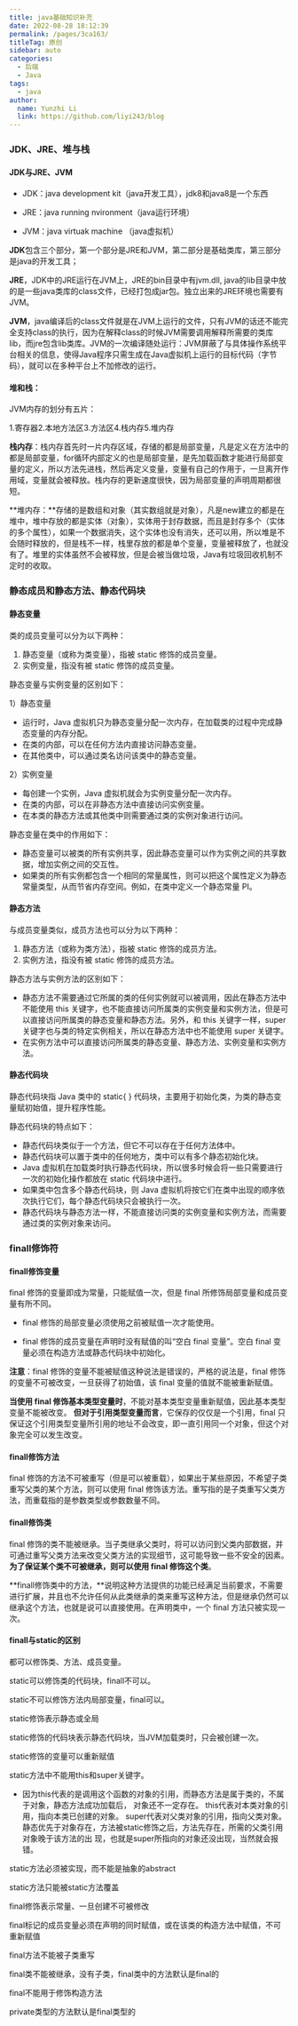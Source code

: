 ```yaml
---
title: java基础知识补充
date: 2022-08-28 18:12:39
permalink: /pages/3ca163/
titleTag: 原创
sidebar: auto
categories:
  - 后端
  - Java
tags:
  - java
author: 
  name: Yunzhi Li
  link: https://github.com/liyi243/blog
---
```

### JDK、JRE、堆与栈

#### JDK与JRE、JVM

- JDK：java development kit（java开发工具），jdk8和java8是一个东西

- JRE：java running nvironment（java运行环境）

- JVM：java virtuak machine （java虚拟机）

<!-- more -->

**JDK**包含三个部分，第一个部分是JRE和JVM，第二部分是基础类库，第三部分是java的开发工具；

**JRE**，JDK中的JRE运行在JVM上，JRE的bin目录中有jvm.dll, java的lib目录中放的是一些java类库的class文件，已经打包成jar包。独立出来的JRE环境也需要有JVM。

**JVM**，java编译后的class文件就是在JVM上运行的文件，只有JVM的话还不能完全支持class的执行，因为在解释class的时候JVM需要调用解释所需要的类库lib，而jre包含lib类库。JVM的一次编译随处运行：JVM屏蔽了与具体操作系统平台相关的信息，使得Java程序只需生成在Java虚拟机上运行的目标代码（字节码），就可以在多种平台上不加修改的运行。

#### 堆和栈：

JVM内存的划分有五片：

1.寄存器2.本地方法区3.方法区4.栈内存5.堆内存

**栈内存**：栈内存首先时一片内存区域，存储的都是局部变量，凡是定义在方法中的都是局部变量，for循环内部定义的也是局部变量，是先加载函数才能进行局部变量的定义，所以方法先进栈，然后再定义变量，变量有自己的作用于，一旦离开作用域，变量就会被释放。栈内存的更新速度很快，因为局部变量的声明周期都很短。

**堆内存：**存储的是数组和对象（其实数组就是对象），凡是new建立的都是在堆中，堆中存放的都是实体（对象），实体用于封存数据，而且是封存多个（实体的多个属性），如果一个数据消失，这个实体也没有消失，还可以用，所以堆是不会随时释放的，但是栈不一样，栈里存放的都是单个变量，变量被释放了，也就没有了。堆里的实体虽然不会被释放，但是会被当做垃圾，Java有垃圾回收机制不定时的收取。

### 静态成员和静态方法、静态代码块

#### 静态变量

类的成员变量可以分为以下两种：

1. 静态变量（或称为类变量），指被 static 修饰的成员变量。
2. 实例变量，指没有被 static 修饰的成员变量。


静态变量与实例变量的区别如下：

1）静态变量

- 运行时，Java 虚拟机只为静态变量分配一次内存，在加载类的过程中完成静态变量的内存分配。
- 在类的内部，可以在任何方法内直接访问静态变量。
- 在其他类中，可以通过类名访问该类中的静态变量。


2）实例变量

- 每创建一个实例，Java 虚拟机就会为实例变量分配一次内存。
- 在类的内部，可以在非静态方法中直接访问实例变量。
- 在本类的静态方法或其他类中则需要通过类的实例对象进行访问。


静态变量在类中的作用如下：

- 静态变量可以被类的所有实例共享，因此静态变量可以作为实例之间的共享数据，增加实例之间的交互性。
- 如果类的所有实例都包含一个相同的常量属性，则可以把这个属性定义为静态常量类型，从而节省内存空间。例如，在类中定义一个静态常量 PI。

#### 静态方法

与成员变量类似，成员方法也可以分为以下两种：

1. 静态方法（或称为类方法），指被 static 修饰的成员方法。
2. 实例方法，指没有被 static 修饰的成员方法。


静态方法与实例方法的区别如下：

- 静态方法不需要通过它所属的类的任何实例就可以被调用，因此在静态方法中不能使用 this 关键字，也不能直接访问所属类的实例变量和实例方法，但是可以直接访问所属类的静态变量和静态方法。另外，和 this 关键字一样，super 关键字也与类的特定实例相关，所以在静态方法中也不能使用 super 关键字。
- 在实例方法中可以直接访问所属类的静态变量、静态方法、实例变量和实例方法。

#### 静态代码块

静态代码块指 Java 类中的 static{ } 代码块，主要用于初始化类，为类的静态变量赋初始值，提升程序性能。

静态代码块的特点如下：

- 静态代码块类似于一个方法，但它不可以存在于任何方法体中。
- 静态代码块可以置于类中的任何地方，类中可以有多个静态初始化块。 
- Java 虚拟机在加载类时执行静态代码块，所以很多时候会将一些只需要进行一次的初始化操作都放在 static 代码块中进行。
- 如果类中包含多个静态代码块，则 Java 虚拟机将按它们在类中出现的顺序依次执行它们，每个静态代码块只会被执行一次。
- 静态代码块与静态方法一样，不能直接访问类的实例变量和实例方法，而需要通过类的实例对象来访问。

### finall修饰符

#### finall修饰变量

final 修饰的变量即成为常量，只能赋值一次，但是 final 所修饰局部变量和成员变量有所不同。

- final 修饰的局部变量必须使用之前被赋值一次才能使用。

- final 修饰的成员变量在声明时没有赋值的叫“空白 final 变量”。空白 final 变量必须在构造方法或静态代码块中初始化。

**注意**：final 修饰的变量不能被赋值这种说法是错误的，严格的说法是，final 修饰的变量不可被改变，一旦获得了初始值，该 final 变量的值就不能被重新赋值。

**当使用 final 修饰基本类型变量时**，不能对基本类型变量重新赋值，因此基本类型变量不能被改变。 **但对于引用类型变量而言**，它保存的仅仅是一个引用，final 只保证这个引用类型变量所引用的地址不会改变，即一直引用同一个对象，但这个对象完全可以发生改变。

#### finall修饰方法

final 修饰的方法不可被重写（但是可以被重载），如果出于某些原因，不希望子类重写父类的某个方法，则可以使用 final 修饰该方法。重写指的是子类重写父类方法，而重载指的是参数类型或参数数量不同。

#### finall修饰类

final 修饰的类不能被继承。当子类继承父类时，将可以访问到父类内部数据，并可通过重写父类方法来改变父类方法的实现细节，这可能导致一些不安全的因素。**为了保证某个类不可被继承，则可以使用 final 修饰这个类**。

**finall修饰类中的方法，**说明这种方法提供的功能已经满足当前要求，不需要进行扩展，并且也不允许任何从此类继承的类来重写这种方法，但是继承仍然可以继承这个方法，也就是说可以直接使用。在声明类中，一个 final 方法只被实现一次。

#### finall与static的区别

都可以修饰类、方法、成员变量。

static可以修饰类的代码块，finall不可以。

static不可以修饰方法内局部变量，final可以。

static修饰表示静态或全局

static修饰的代码块表示静态代码块，当JVM加载类时，只会被创建一次。

static修饰的变量可以重新赋值

static方法中不能用this和super关键字。

- 因为this代表的是调用这个函数的对象的引用，而静态方法是属于类的，不属于对象，静态方法成功加载后， 对象还不一定存在。 this代表对本类对象的引用，指向本类已创建的对象。 super代表对父类对象的引用，指向父类对象。 静态优先于对象存在，方法被static修饰之后，方法先存在，所需的父类引用对象晚于该方法的出 现，也就是super所指向的对象还没出现，当然就会报错。

static方法必须被实现，而不能是抽象的abstract

static方法只能被static方法覆盖

final修饰表示常量、一旦创建不可被修改

final标记的成员变量必须在声明的同时赋值，或在该类的构造方法中赋值，不可重新赋值

final方法不能被子类重写

final类不能被继承，没有子类，final类中的方法默认是final的

final不能用于修饰构造方法

private类型的方法默认是final类型的




